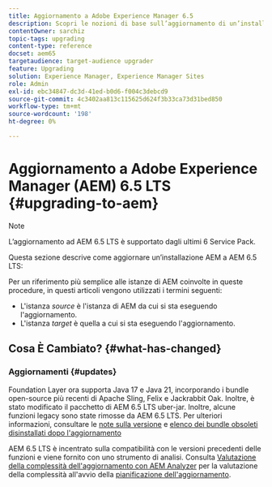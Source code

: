 ```yaml
---
title: Aggiornamento a Adobe Experience Manager 6.5
description: Scopri le nozioni di base sull’aggiornamento di un’installazione precedente di Adobe Experience Manager (AEM) ad AEM 6.5.
contentOwner: sarchiz
topic-tags: upgrading
content-type: reference
docset: aem65
targetaudience: target-audience upgrader
feature: Upgrading
solution: Experience Manager, Experience Manager Sites
role: Admin
exl-id: ebc34847-dc3d-41ed-b0d6-f004c3debcd9
source-git-commit: 4c3402aa813c115625d624f3b33ca73d31bed850
workflow-type: tm+mt
source-wordcount: '198'
ht-degree: 0%

---
```


# Aggiornamento a Adobe Experience Manager (AEM) 6.5 LTS {#upgrading-to-aem}

>[!NOTE]
>L’aggiornamento ad AEM 6.5 LTS è supportato dagli ultimi 6 Service Pack.

Questa sezione descrive come aggiornare un’installazione AEM a AEM 6.5 LTS:

<!-- Alexandru: drafting for now 

* [Planning Your Upgrade](/help/sites-deploying/upgrade-planning.md)
* [Assessing the Upgrade Complexity with Pattern Detector](/help/sites-deploying/pattern-detector.md)
* [Backward Compatibility in AEM 6.5](/help/sites-deploying/backward-compatibility.md)
  This was drafted before: * [Using Offline Reindexing To Reduce Downtime During an Upgrade](/help/sites-deploying/upgrade-offline-reindexing.md)-->

<!--
* [Upgrade Procedure](/help/sites-deploying/upgrade-procedure.md)
* [Upgrading Code and Customizations](/help/sites-deploying/upgrading-code-and-customizations.md)
* [Pre-Upgrade Maintenance Tasks](/help/sites-deploying/pre-upgrade-maintenance-tasks.md)
* [Performing an In-Place Upgrade](/help/sites-deploying/in-place-upgrade.md)
* [Post Upgrade Checks and Troubleshooting](/help/sites-deploying/post-upgrade-checks-and-troubleshooting.md)
* [Sustainable Upgrades](/help/sites-deploying/sustainable-upgrades.md)
* [Lazy Content Migration](/help/sites-deploying/lazy-content-migration.md)

-->

Per un riferimento più semplice alle istanze di AEM coinvolte in queste procedure, in questi articoli vengono utilizzati i termini seguenti:

* L&#39;istanza *source* è l&#39;istanza di AEM da cui si sta eseguendo l&#39;aggiornamento.
* L&#39;istanza *target* è quella a cui si sta eseguendo l&#39;aggiornamento.

## Cosa È Cambiato? {#what-has-changed}

### Aggiornamenti {#updates}

Foundation Layer ora supporta Java 17 e Java 21, incorporando i bundle open-source più recenti di Apache Sling, Felix e Jackrabbit Oak. Inoltre, è stato modificato il pacchetto di AEM 6.5 LTS uber-jar. Inoltre, alcune funzioni legacy sono state rimosse da AEM 6.5 LTS. Per ulteriori informazioni, consultare le [note sulla versione](/help/release-notes/release-notes.md#whats-new-what-s-new) e [elenco dei bundle obsoleti disinstallati dopo l&#39;aggiornamento](/help/sites-deploying/obsolete-bundles.md)

AEM 6.5 LTS è incentrato sulla compatibilità con le versioni precedenti delle funzioni e viene fornito con uno strumento di analisi. Consulta [Valutazione della complessità dell&#39;aggiornamento con AEM Analyzer](/help/sites-deploying/aem-analyzer.md) per la valutazione della complessità all&#39;avvio della [pianificazione dell&#39;aggiornamento](/help/sites-deploying/upgrade-planning.md).
